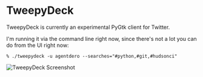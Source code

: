 TweepyDeck
===========

TweepyDeck is currently an experimental PyGtk client for Twitter.

I'm running it via the command line right now, since there's not a lot
you can do from the UI right now:

    % ./tweepydeck -u agentdero --searches="#python,#git,#hudsonci"


![TweepyDeck Screenshot](http://agentdero.cachefly.net/scratch/tweepy4.png)
